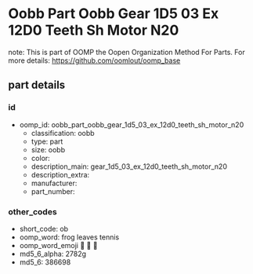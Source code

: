 # Oobb Part Oobb Gear 1D5 03 Ex 12D0 Teeth Sh Motor N20  

note: This is part of OOMP the Oopen Organization Method For Parts. For more details: https://github.com/oomlout/oomp_base

##  part details





### id
* oomp_id: oobb_part_oobb_gear_1d5_03_ex_12d0_teeth_sh_motor_n20
  * classification: oobb
  * type: part
  * size: oobb
  * color: 
  * description_main: gear_1d5_03_ex_12d0_teeth_sh_motor_n20
  * description_extra: 
  * manufacturer: 
  * part_number: 

### other_codes
* short_code: ob
* oomp_word: frog leaves tennis
* oomp_word_emoji :frog: :leaves: :tennis:
* md5_6_alpha: 2782g
* md5_6: 386698